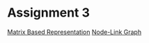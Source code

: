 <h1>Assignment 3</h1>

[Matrix Based Representation](https://bl.ocks.org/slerkpatomsak/raw/1120782b609c5c38f6ff4ba470d1b741/)
[Node-Link Graph](https://bl.ocks.org/slerkpatomsak/raw/354ca54d28b65cffa83b70b9ae5dafd5/)
